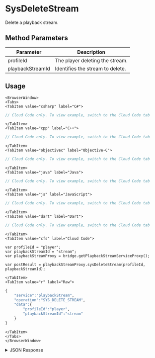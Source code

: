 # SysDeleteStream

Delete a playback stream.

<PartialServop service_name="playbackStream" operation_name="SYS_DELETE_STREAM" />

## Method Parameters

| Parameter        | Description                      |
| ---------------- | -------------------------------- |
| profileId        | The player deleting the stream.  |
| playbackStreamId | Identifies the stream to delete. |

## Usage

```mdx-code-block
<BrowserWindow>
<Tabs>
<TabItem value="csharp" label="C#">
```

```csharp
// Cloud Code only. To view example, switch to the Cloud Code tab
```

```mdx-code-block
</TabItem>
<TabItem value="cpp" label="C++">
```

```cpp
// Cloud Code only. To view example, switch to the Cloud Code tab
```

```mdx-code-block
</TabItem>
<TabItem value="objectivec" label="Objective-C">
```

```objectivec
// Cloud Code only. To view example, switch to the Cloud Code tab
```

```mdx-code-block
</TabItem>
<TabItem value="java" label="Java">
```

```java
// Cloud Code only. To view example, switch to the Cloud Code tab
```

```mdx-code-block
</TabItem>
<TabItem value="js" label="JavaScript">
```

```javascript
// Cloud Code only. To view example, switch to the Cloud Code tab
```

```mdx-code-block
</TabItem>
<TabItem value="dart" label="Dart">
```

```dart
// Cloud Code only. To view example, switch to the Cloud Code tab
```

```mdx-code-block
</TabItem>
<TabItem value="cfs" label="Cloud Code">
```

```cfscript
var profileId = "player";
var playbackStreamId = "stream";
var playbackStreamProxy = bridge.getPlaybackStreamServiceProxy();

var postResult = playbackStreamProxy.sysDeleteStream(profileId, playbackStreamId);
```

```mdx-code-block
</TabItem>
<TabItem value="r" label="Raw">
```

```r
{
    "service":"playbackStream",
    "operation":"SYS_DELETE_STREAM",
    "data":{
        "profileId":"player",
        "playbackStreamId":"stream"
    }
}
```

```mdx-code-block
</TabItem>
</Tabs>
</BrowserWindow>
```

<details>
<summary>JSON Response</summary>

```json
{
    "status": 200,
    "data": null
}
```

</details>
